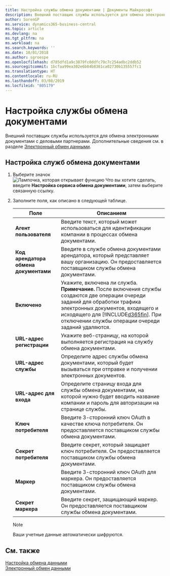 ```yaml
---
title: Настройка службы обмена документами | Документы Майкрософт
description: Внешний поставщик службы используется для обмена электронными документами с деловыми партнерами.
author: SorenGP
ms.service: dynamics365-business-central
ms.topic: article
ms.devlang: na
ms.tgt_pltfrm: na
ms.workload: na
ms.search.keywords: ''
ms.date: 10/01/2018
ms.author: sgroespe
ms.openlocfilehash: d785dfd1a9c3879fc0ddfc79c7c254adbc2ddb52
ms.sourcegitcommit: 1bcfaa99ea302e6b84b8361ca02730b135557fc1
ms.translationtype: HT
ms.contentlocale: ru-RU
ms.lasthandoff: 03/08/2019
ms.locfileid: "805179"
---
```

# <a name="set-up-a-document-exchange-service"></a>Настройка службы обмена документами
Внешний поставщик службы используется для обмена электронными документами с деловыми партнерами. Дополнительные сведения см. в разделе [Электронный обмен данными](across-data-exchange.md).  

## <a name="to-set-up-a-document-exchange-service"></a>Настройка служб обмена документами  
1. Выберите значок ![Лампочка, которая открывает функцию Что вы хотите сделать](media/ui-search/search_small.png "Что вы хотите сделать"), введите **Настройка сервиса обмена документами**, затем выберите связанную ссылку.  
2. Заполните поля, как описано в следующей таблице.  

    |Поле|Описанием|  
    |---------------------------------|---------------------------------------|  
    |**Агент пользователя**|Введите текст, который может использоваться для идентификации компании в процессах обмена документами.|  
    |**Код арендатора обмена документами**|Введите в службе обмена документами арендатора, который представляет вашу организацию. Он предоставляется поставщиком службы обмена документами.|  
    |**Включено**|Укажите, включена ли служба. **Примечание.** После включения службы создаются две операции очереди заданий для обработки трафика электронных документов, входящего и исходящего для [!INCLUDE[d365fin](includes/d365fin_md.md)]. При отключении службы операции очереди заданий удаляются.|  
    |**URL-адрес регистрации**|Укажите веб-страницу, на которой выполняется регистрация на службу обмена документами.|  
    |**URL-адрес службы**|Определите адрес службы обмена документами, который будет вызываться при отправке и получении электронных документов.|  
    |**URL-адрес для входа**|Определите страницу входа для службы обмена документами, на которой нужно будет вводить название компании и пароль для авторизации на странице службы.|  
    |**Ключ потребителя**|Введите 3-сторонний ключ OAuth в качестве ключа потребителя. Он предоставляется поставщиком службы обмена документами.|  
    |**Секрет потребителя**|Введите секрет, который защищает ключ потребителя. Он предоставляется поставщиком службы обмена документами.|  
    |**Маркер**|Введите 3-сторонний ключ OAuth для маркера. Он предоставляется поставщиком службы обмена документами.|  
    |**Секрет маркера**|Введите секрет, защищающий маркер. Он предоставляется поставщиком службы обмена документами.|  

    > [!NOTE]  
    > Ваши учетные данные автоматически шифруются.

## <a name="see-also"></a>См. также  
[Настройка обмена данными](across-set-up-data-exchange.md)  
[Электронный обмен данными](across-data-exchange.md)
